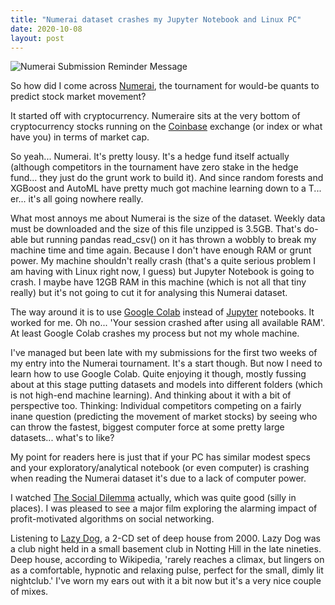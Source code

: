 ```yaml
---
title: "Numerai dataset crashes my Jupyter Notebook and Linux PC"
date: 2020-10-08
layout: post
---
```


<img src="{{site.url}}/images/numerai_20200929.jpg" alt="Numerai Submission Reminder Message" style="display: block; margin: auto;" /> 

So how did I come across [Numerai](https://numer.ai/tournament), the tournament for would-be quants to predict stock market movement?  

It started off with cryptocurrency. Numeraire sits at the very bottom of cryptocurrency stocks running on the [Coinbase](https://www.coinbase.com/price) exchange (or index or what have you) in terms of market cap.  

So yeah... Numerai. It's pretty lousy. It's a hedge fund itself actually (although competitors in the tournament have zero stake in the hedge fund... they just do the grunt work to build it). And since random forests and XGBoost and AutoML have pretty much got machine learning down to a T... er... it's all going nowhere really.  

What most annoys me about Numerai is the size of the dataset. Weekly data must be downloaded and the size of this file unzipped is 3.5GB. That's do-able but running pandas read_csv() on it has thrown a wobbly to break my machine time and time again. Because I don't have enough RAM or grunt power. My machine shouldn't really crash (that's a quite serious problem I am having with Linux right now, I guess) but Jupyter Notebook is going to crash. I maybe have 12GB RAM in this machine (which is not all that tiny really) but it's not going to cut it for analysing this Numerai dataset.  

The way around it is to use [Google Colab](https://colab.research.google.com/) instead of [Jupyter](https://jupyter.org/) notebooks. It worked for me. Oh no... 'Your session crashed after using all available RAM'. At least Google Colab crashes my process but not my whole machine.  

I've managed but been late with my submissions for the first two weeks of my entry into the Numerai tournament. It's a start though. But now I need to learn how to use Google Colab. Quite enjoying it though, mostly fussing about at this stage putting datasets and models into different folders (which is not high-end machine learning). And thinking about it with a bit of perspective too. Thinking: Individual competitors competing on a fairly inane question (predicting the movement of market stocks) by seeing who can throw the fastest, biggest computer force at some pretty large datasets... what's to like?  

My point for readers here is just that if your PC has similar modest specs and your exploratory/analytical notebook (or even computer) is crashing when reading the Numerai dataset it's due to a lack of computer power.  

I watched [The Social Dilemma](https://www.netflix.com/gb/title/81254224) actually, which was quite good (silly in places). I was pleased to see a major film exploring the alarming impact of profit-motivated algorithms on social networking.  

Listening to [Lazy Dog](https://www.discogs.com/Various-Lazy-Dog/master/232788), a 2-CD set of deep house from 2000. Lazy Dog was a club night held in a small basement club in Notting Hill in the late nineties. Deep house, according to Wikipedia, 'rarely reaches a climax, but lingers on as a comfortable, hypnotic and relaxing pulse, perfect for the small, dimly lit nightclub.' I've worn my ears out with it a bit now but it's a very nice couple of mixes.